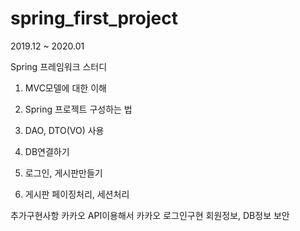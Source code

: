 # spring_first_project

2019.12 ~ 2020.01

Spring 프레임워크 스터디

1. MVC모델에 대한 이해

2. Spring 프로젝트 구성하는 법

3. DAO, DTO(VO) 사용

4. DB연결하기

5. 로그인, 게시판만들기

6. 게시판 페이징처리, 세션처리

추가구현사항
카카오 API이용해서 카카오 로그인구현
회원정보, DB정보 보안
